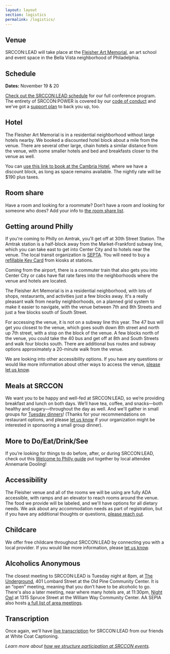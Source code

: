 ```yaml
---
layout: layout
section: logistics
permalink: /logistics/
---
```


## Venue

SRCCON:LEAD will take place at the [Fleisher Art Memorial](https://fleisher.org), an art school and event space in the Bella Vista neighborhood of Philadelphia.

## Schedule

**Dates:** November 19 & 20

[Check out the SRCCON:LEAD schedule](/schedule) for our full conference program. The entirety of SRCCON:POWER is covered by our [code of conduct](/conduct) and we've got a [support plan](/support) to back you up, too.

## Hotel

The Fleisher Art Memorial is in a residential neighborhood without large hotels nearby. We booked a discounted hotel block about a mile from the venue. There are several other large, chain hotels a similar distance from the venue, with some smaller hotels and bed and breakfasts closer to the venue as well.

You can [use this link to book at the Cambria Hotel](https://www.choicehotels.com/reservations/groups/ef61n6?source=EMCHGGI&appl_group=EMCHGGI), where we have a discount block, as long as space remains available. The nightly rate will be $190 plus taxes. 

## Room share

Have a room and looking for a roommate? Don’t have a room and looking for someone who does? Add your info to [the room share list](https://docs.google.com/spreadsheets/d/1VDTS7qk8wSvVEbw7u__e9Y8I2IeuH4XWtvcE1AfS69s/edit#gid=0).

## Getting around Philly

If you're coming to Philly on Amtrak, you'll get off at 30th Street Station. The Amtrak station is a half-block away from the Market-Frankford subway line, which you can take east to get into Center City and to hotels near the venue. The local transit organization is [SEPTA](http://septa.org/). You will need to buy a [refillable Key Card](http://www.septa.org/fares/pass/key.html) from kiosks at stations.

Coming from the airport, there is a commuter train that also gets you into Center City or cabs have flat rate fares into the neighborhoods where the venue and hotels are located.

The Fleisher Art Memorial is in a residential neighborhood, with lots of shops, restaurants, and activities just a few blocks away. It's a really pleasant walk from nearby neighborhoods, on a planned grid system to make it easier to navigate, with the venue between 7th and 8th Streets and just a few blocks south of South Street.

For accessing the venue, it is not on a subway line this year. The 47 bus will get you closest to the venue, which goes south down 8th street and north up 7th street, with a stop on the block of the venue. A few blocks north of the venue, you could take the 40 bus and get off at 8th and South Streets and walk four blocks south. There are additional bus routes and subway options approximately a 20-minute walk from the venue.

We are looking into other accessibility options. If you have any questions or would like more information about other ways to access the venue, [please let us know](mailto:srccon@opennews.org).

## Meals at SRCCON

We want you to be happy and well-fed at SRCCON:LEAD, so we’re providing breakfast and lunch on both days. We’ll have tea, coffee, and snacks—both healthy and sugary—throughout the day as well. And we'll gather in small groups for [Tuesday dinners](/dinner)! (Thanks for your recommendations on restaurant options, and please [let us know](mailto:srccon@opennews.org) if your organization might be interested in sponsoring a small group dinner).

## More to Do/Eat/Drink/See

If you’re looking for things to do before, after, or during SRCCON:LEAD, check out this [Welcome to Philly guide](https://docs.google.com/document/d/18ImdgLGxYawA1zsk1D98fv-acP5OzA6-uSyrW9vwbvM/edit) put together by local attendee Annemarie Dooling!

## Accessibility

The Fleisher venue and all of the rooms we will be using are fully ADA accessible, with ramps and an elevator to reach rooms around the venue. The food we provide will be labeled, and we'll have options for all dietary needs. We ask about any accommodation needs as part of registration, but if you have any additional thoughts or questions, [please reach out](mailto:srccon@opennews.org).

## Childcare

We offer free childcare throughout SRCCON:LEAD by connecting you with a local provider. If you would like more information, please [let us know](mailto:srccon@opennews.org).

## Alcoholics Anonymous

The closest meeting to SRCCON:LEAD is Tuesday night at 8pm, at [The Underground](https://www.aasepia.org/meetings/401-lombard-street-center-city-pa-19147-the-underground-tuesday-20-00-obb-101243/?tsml-day=2&tsml-region=5007), 401 Lombard Street at the Old Pine Community Center. It is an “open” meeting, meaning that you don’t have to be alcoholic to go. There's also a later meeting, near where many hotels are, at 11:30pm, [Night Owl](https://www.aasepia.org/meetings/1315-spruce-street-center-city-pa-19107-night-owl-tuesday-23-30-ob-162665/?tsml-day=2&tsml-region=5007) at 1315 Spruce Street at the William Way Community Center. AA SEPIA also hosts [a full list of area meetings](http://www.aasepia.org/meetings/).

## Transcription

Once again, we'll have [live transcription](/transcription) for SRCCON:LEAD from our friends at White Coat Captioning.

_Learn more about [how we structure participation at SRCCON events](/participation)._